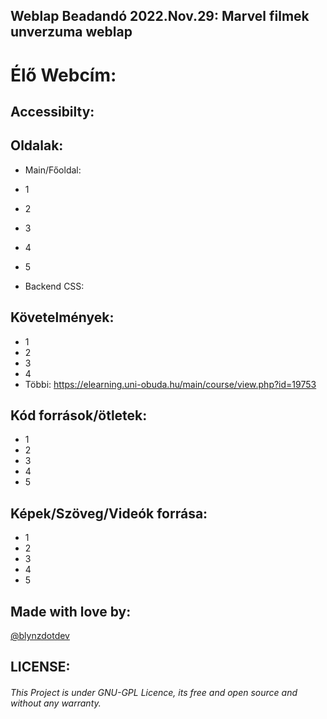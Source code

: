 ## Weblap Beadandó 2022.Nov.29: Marvel filmek unverzuma weblap
# Élő Webcím: 

## Accessibilty:

## Oldalak:
- Main/Főoldal:
- 1
- 2
- 3
- 4
- 5

- Backend CSS:

## Követelmények:
- 1
- 2
- 3
- 4
- Többi: https://elearning.uni-obuda.hu/main/course/view.php?id=19753

## Kód források/ötletek:
- 1
- 2
- 3
- 4
- 5

## Képek/Szöveg/Videók forrása:
- 1
- 2
- 3
- 4
- 5

## Made with love by:
[@blynzdotdev](https://github.com/blynzdotdev)

## LICENSE:
###### This Project is under GNU-GPL Licence, its free and open source and without any warranty. 
